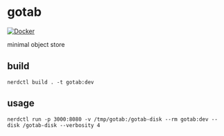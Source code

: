 # gotab
[![Docker](https://github.com/ErlingWis/gotab/actions/workflows/docker-publish.yml/badge.svg)](https://github.com/ErlingWis/gotab/actions/workflows/docker-publish.yml)

minimal object store

## build

`nerdctl build . -t gotab:dev`

## usage

`nerdctl run -p 3000:8080 -v /tmp/gotab:/gotab-disk --rm gotab:dev --disk /gotab-disk --verbosity 4`